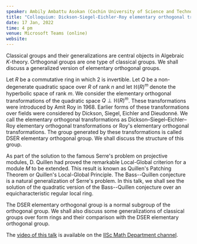 ```yaml
---
speaker: Ambily Ambattu Asokan (Cochin University of Science and Technology)
title: "Colloquium: Dickson-Siegel-Eichler-Roy elementary orthogonal transformations"
date: 17 Jan, 2022
time: 4 pm
venue: Microsoft Teams (online)
website: 
---
```


Classical groups and their generalizations are central objects in
Algebraic $K$-theory. Orthogonal groups are one type of classical groups.
We shall discuss a generalized version of elementary orthogonal
groups.

Let $R$ be a commutative ring in which $2$ is invertible. Let $Q$ be a
non-degenerate quadratic space over $R$ of rank $n$ and let
$\mathbb{H}(R)^m$ denote the hyperbolic space of rank $m$. We consider
the elementary orthogonal transformations of the quadratic space $Q \perp
\mathbb{H}(R)^m$. These transformations were introduced by Amit Roy in
$1968$. Earlier forms of these transformations over fields were considered
by Dickson, Siegel, Eichler and Dieudonn&eacute;. We call the elementary
orthogonal transformations as
Dickson&ndash;Siegel&ndash;Eichler&ndash;Roy elementary orthogonal
transformations or Roy's elementary orthogonal transformations. The group
generated by these transformations is called DSER elementary orthogonal
group. We shall discuss the structure of this group.

As part of the solution to the famous Serre's problem on projective
modules, D. Quillen had proved the remarkable Local-Global criterion for
a module $M$ to be extended. This result is known as Quillen's Patching
Theorem or Quillen's Local-Global Principle. The Bass--Quillen
conjecture is a natural generalization of Serre's problem. In this talk,
we shall see the solution of the quadratic version of the
Bass--Quillen conjecture over an equicharacteristic regular local
ring.

The DSER elementary orthogonal group is a normal subgroup of the
orthogonal group. We shall also discuss some generalizations of classical
groups over form rings and their comparison with the DSER elementary
orthogonal group.

The [video of this talk](https://www.youtube.com/watch?v=k3xrZac8Hts&list=PLQXtaLhI1-1ql_pkG5ro-E5JB8Et9WKMq) is available
on the [IISc Math Department channel](https://www.youtube.com/channel/UCR5Igvq9HScQKlPr-0coSIg/playlists).
